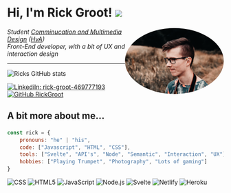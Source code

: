 <h1> Hi, I'm Rick Groot! <img src="https://media.giphy.com/media/RK4DU8PoCb36TasMZa/giphy.gif" width="100"></h1>
<img align='right' src="https://github.com/RickGroot/Portfolio/blob/main/img/profile2.jpg?raw=true" width="230" style="border-radius:50%">

*Student [Comminucation and Multimedia Design](https://www.cmd-amsterdam.nl/) ([HvA](https://www.hva.nl/))*  
*Front-End developer, with a bit of UX and interaction design*

***

![Ricks GitHub stats](https://github-readme-stats.vercel.app/api?username=rickgroot&show_icons=true&theme=dracula)

[![LinkediIn: rick-groot-469777193](https://img.shields.io/badge/-rickgroot-blue?style=flat-square&logo=Linkedin&logoColor=white&link=https://www.linkedin.com/in/rick-groot-469777193/)](https://www.linkedin.com/in/rick-groot-469777193/)
[![GitHub RickGroot](https://img.shields.io/github/followers/rickgroot?label=follow&style=social)](https://github.com/rickgroot)

## A bit more about me...
```javascript
const rick = {
    pronouns: "he" | "his",
    code: ["Javascript", "HTML", "CSS"],
    tools: ["Svelte", "API's", "Node", "Semantic", "Interaction", "UX"],
    hobbies: ["Playing Trumpet", "Photography", "Lots of gaming"]
}
```

![CSS](https://img.shields.io/badge/-CSS-000000?style=flat&logo=css3&logoColor=663399)
![HTML5](https://img.shields.io/badge/-HTML5-000000?style=flat&logo=HTML5)
![JavaScript](https://img.shields.io/badge/-JavaScript-000000?style=flat&logo=javascript)
![Node.js](https://img.shields.io/badge/-Node.js-000000?style=flat&logo=node.js&logoColor=339933)
![Svelte](https://img.shields.io/badge/-Svelte-000000?style=flat&logo=svelte&logoColor=FF3E00)
![Netlify](https://img.shields.io/badge/-Netlify-000000?style=flat&logo=netlify&logoColor=00C7B7)
![Heroku](https://img.shields.io/badge/-Heroku-000000?style=flat&logo=heroku&logoColor=430098)
